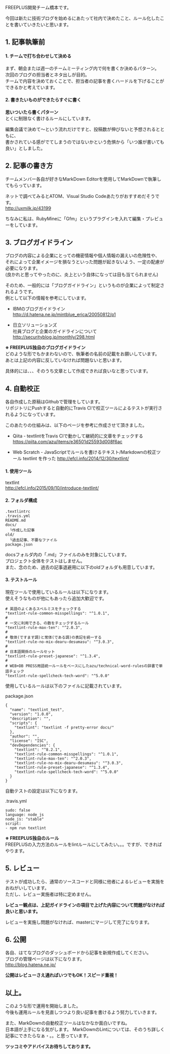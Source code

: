 FREEPLUS開発チーム橋本です。

今回は新たに技術ブログを始めるにあたって社内で決めたこと、ルール化したことを書いていきたいと思います。  


## 1. 記事執筆前  

#### 1. チームで打ち合わせして決める  
まず、朝会または週一のチームミーティング内で何を書くか決めるパターン。  
次回のブログの担当者とネタ出しが目的。  
チームで内容を決めておくことで、担当者の記事を書くハードルを下げることができるかと考えています。  

#### 2. 書きたいものができたらすぐに書く  
**思いついたら書くパターン**  
とくに制限なく書けるルールにしています。  

編集会議で決めて〜という流れだけですと、投稿数が伸びないと予想されるとともに、  
書かされている感がでてしまうのではないかという危惧から「いつ誰が書いても良い」としました。  

## 2. 記事の書き方  
チームメンバー各自が好きなMarkDown Editorを使用してMarkDownで執筆してもらっています。  

ネットで調べてみるとATOM、Visual Studio Codeあたりがおすすめだそうです。  
http://uxmilk.jp/43199  

ちなみに私は、RubyMineに「Gfm」というプラグインを入れて編集・プレビューをしています。  

## 3. ブログガイドライン  
ブログの内容による企業にとっての機密情報や個人情報の漏えいの危険性や、  
それによって企業イメージを損なうといった問題が起きないよう、一定の配慮が必要になります。  
(良かれと思ってやったのに、炎上という自体になっては目も当てられません)

そのため、一般的には「ブログガイドライン」というものが企業によって制定されるようです。  
例として以下の情報を参考にしています。  

- IBMのブログガイドライン  
http://d.hatena.ne.jp/mintblue_erica/20050812/p1  

- 日立ソリューションズ  
社員ブログと企業のガイドラインについて  
http://securityblog.jp/monthly/298.html  

**※ FREEPLUS独自のブログガイドライン**   
どのような形でもかまわないので、執筆者の名前の記載をお願いしています。  
あとは上記の内容に反していなければ問題ないと思います。    

具体的には、、、そのうち文章として作成できれば良いなと思っています。  

## 4. 自動校正  
各自作成した原稿はGithubで管理をしています。  
リポジトリにPushすると自動的にTravis CIで校正ツールによるテストが実行されるようになっています。  

このあたりの仕組みは、以下のページを参考に作成させて頂きました。

- Qiita - textlintをTravis CIで動かして継続的に文章をチェックする
https://qiita.com/azu/items/e36501d25593d008f6ac  

- Web Scratch - JavaScriptでルールを書けるテキスト/Markdownの校正ツール textlint を作った
http://efcl.info/2014/12/30/textlint/  

#### 1. 使用ツール  
textlint  
http://efcl.info/2015/09/10/introduce-textlint/  

#### 2. フォルダ構成  
  ````
  .textlintrc  
  .travis.yml  
  README.md  
  docs/  
    └作成した記事  
  old/  
    └過去記事、不要なファイル  
  package.json  
  ````
  docsフォルダ内の「.md」ファイルのみを対象にしています。  
  プロジェクト全体をテストはしません。  
  また、念のため、過去の記事退避用に以下のoldフォルダも用意しています。  

#### 3. テストルール  
現在ツールで使用しているルールは以下になります。  
使えそうなものが他にもあったら追加大歓迎です。  

````
# 英語のよくあるスペルミスをチェックする  
"textlint-rule-common-misspellings": "^1.0.1",  
#
# 一文に利用できる、の数をチェックするルール  
"textlint-rule-max-ten": "^2.0.3",  
#
# 敬体(ですます調)と常体(である調)の表記を統一する  
"textlint-rule-no-mix-dearu-desumasu": "^3.0.3",  
#
# 日本語関係のルールセット  
"textlint-rule-preset-japanese": "^1.3.4",  
#
# WEB+DB PRESS用語統一ルールをベースにしたazu/technical-word-rulesの辞書で単語チェック  
"textlint-rule-spellcheck-tech-word": "^5.0.0"  
````

使用しているルールは以下のファイルに記載されています。  

package.json  
````
{
  "name": "textlint_test",  
  "version": "1.0.0",  
  "description": "",  
  "scripts": {  
    "textlint": "textlint -f pretty-error docs/"  
  },  
  "author": "",  
  "license": "ISC",  
  "devDependencies": {  
    "textlint": "^8.2.1",  
    "textlint-rule-common-misspellings": "^1.0.1",  
    "textlint-rule-max-ten": "^2.0.3",  
    "textlint-rule-no-mix-dearu-desumasu": "^3.0.3",  
    "textlint-rule-preset-japanese": "^1.3.4",  
    "textlint-rule-spellcheck-tech-word": "^5.0.0"  
  }  
}  
````

自動テストの設定は以下になります。  

.travis.yml  
````
sudo: false  
language: node_js  
node_js: "stable"  
script:  
- npm run textlint  
````


**※ FREEPLUS独自のルール**    
FREEPLUSの入力方法のルールをlintルールにしてみたい。。。ですが、できればやります。  

## 5. レビュー  
テストが成功したら、通常のソースコードと同様に他者によるレビューを実施をおねがいしています。    
ただし、レビュー実施者は特に定めません。  

**レビュー観点は、上記ガイドラインの項目で上げた内容について問題がなければ良いと思います。**  

レビューを実施し問題がなければ、masterにマージして完了になります。  


## 6. 公開  
各自、はてなブログのダッシュボードから記事を新規作成してください。  
ブログの管理ページは以下になります。  
http://blog.hatena.ne.jp/  

**公開はレビューさえ通ればいつでもOK！スピード重視！**  

## 以上。  
このような形で運用を開始しました。  
今後も運用ルールを見直しつつより良い記事を書けるよう努力していきます。  

また、MarkDownの自動校正ツールはなかなか面白いですね。  
日本語が上手になる気がします。
MarkDownのLintについては、そのうち詳しく記事にできたらなぁ・。。と思っています。

**ツッコミやアドバイスお待ちしております。**  



